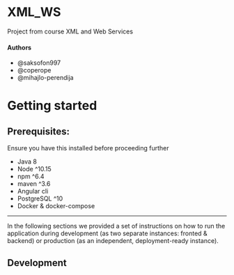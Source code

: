 # XML_WS
Project from course XML and Web Services

#### Authors
- @saksofon997
- @coperope
- @mihajlo-perendija

# Getting started

## Prerequisites: 

Ensure you have this installed before proceeding further

- Java 8
- Node ^10.15
- npm ^6.4
- maven ^3.6
- Angular cli
- PostgreSQL ^10
- Docker & docker-compose

---
In the following sections we provided a set of instructions on how to run the application during development (as two separate instances: fronted & backend) or production (as an independent, deployment-ready instance).

## Development
